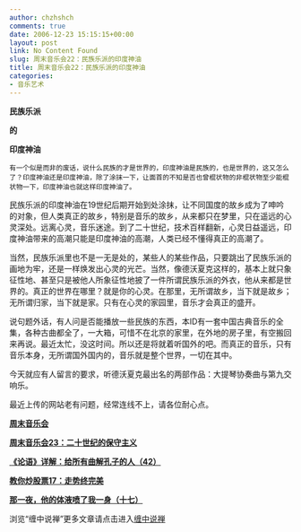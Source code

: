 ```yaml
---
author: chzhshch
comments: true
date: 2006-12-23 15:15:15+00:00
layout: post
link: No Content Found
slug: 周末音乐会22：民族乐派的印度神油
title: 周末音乐会22：民族乐派的印度神油
categories:
- 音乐艺术
---
```


			

  **民族乐派**

**的**

**印度神油**

    有一个似是而非的废话，说什么民族的才是世界的，印度神油是民族的，也是世界的，这又怎么了？印度神油还是印度神油，除了涂抹一下，让面首的不知是否也曾棍状物的非棍状物至少能棍状物一下，印度神油也就这样印度神油了。

民族乐派的印度神油在19世纪后期开始到处涂抹，让不同国度的故乡成为了呻吟的对象，但人类真正的故乡，特别是音乐的故乡，从来都只在梦里，只在遥远的心灵深处。远离心灵，音乐迷途。到了二十世纪，技术百样翻新，心灵日益遥远，印度神油带来的高潮只能是印度神油的高潮，人类已经不懂得真正的高潮了。

当然，民族乐派里也不是一无是处的，某些人的某些作品，只要跳出了民族乐派的画地为牢，还是一样焕发出心灵的光芒。当然，像德沃夏克这样的，基本上就只象征性地、甚至只是被他人所象征性地披了一件所谓民族乐派的外衣，他从来都是世界的。真正的世界在哪里？就是你的心灵。在那里，无所谓故乡，当下就是故乡；无所谓归家，当下就是家。只有在心灵的家园里，音乐才会真正的盛开。

说句题外话，有人问是否能播放一些民族的东西，本ID有一套中国古典音乐的全集，各种古曲都全了，一大箱，可惜不在北京的家里，在外地的房子里，有空搬回来再说。最近太忙，没这时间。所以还是将就着听国外的吧。而真正的音乐，只有音乐本身，无所谓国外国内的，音乐就是整个世界，一切在其中。

今天就应有人留言的要求，听德沃夏克最出名的两部作品：大提琴协奏曲与第九交响乐。

最近上传的网站老有问题，经常连线不上，请各位耐心点。

[**周末音乐会**](http://blog.sina.com.cn/u/486e105c0100056e)

[**周末音乐会23：二十世纪的保守主义**](http://blog.sina.com.cn/u/486e105c0100080e)

[**《论语》详解：给所有曲解孔子的人（42）**](http://blog.sina.com.cn/u/486e105c010007pj)

[**教你炒股票17：走势终完美**](http://blog.sina.com.cn/u/486e105c010007p1)

[**那一夜，他的体液喷了我一身（十七）**](http://blog.sina.com.cn/u/486e105c010007si)

浏览“缠中说禅”更多文章请点击进入[缠中说禅](http://blog.sina.com.cn/m/chzhshch)
